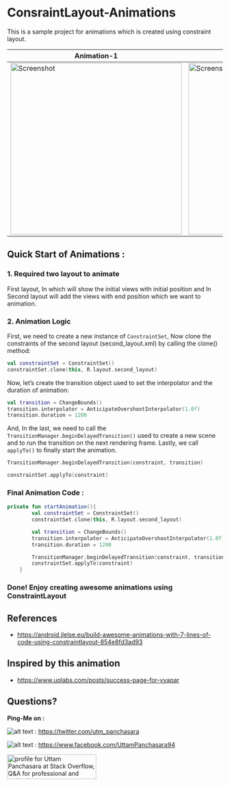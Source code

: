 # ConsraintLayout-Animations
This is a sample project for animations which is created using constraint layout.

| Animation-1 | Animation-2 |
| ------------------ | --------------------------- |
| <img src="https://i.imgur.com/tFuTq75.gif" height="400" alt="Screenshot"/>  | <img src="https://i.imgur.com/ONOfkT9.gif" height="400" alt="Screenshot"/> |


## Quick Start of Animations :

### 1. Required two layout to animate
First layout, In which will show the initial views with initial position and In Second layout will add the views with end position which we want to animation.

### 2. Animation Logic
First, we need to create a new instance of `ConstraintSet`, Now clone the constraints of the second layout (second_layout.xml) by calling the clone() method:

```kotlin
val constraintSet = ConstraintSet()
constraintSet.clone(this, R.layout.second_layout)
```

Now, let’s create the transition object used to set the interpolator and the duration of animation:
```kotlin
val transition = ChangeBounds()
transition.interpolator = AnticipateOvershootInterpolator(1.0f)
transition.duration = 1200
```

And, In the last, we need to call the `TransitionManager.beginDelayedTransition()` used to create a new scene and to run the transition on the next rendering frame. Lastly, we call `applyTo()` to finally start the animation.
```kotlin
TransitionManager.beginDelayedTransition(constraint, transition)

constraintSet.applyTo(constraint)
```

### Final Animation Code :
```kotlin
private fun startAnimation(){
        val constraintSet = ConstraintSet()
        constraintSet.clone(this, R.layout.second_layout)

        val transition = ChangeBounds()
        transition.interpolator = AnticipateOvershootInterpolator(1.0f)
        transition.duration = 1200

        TransitionManager.beginDelayedTransition(constraint, transition) // where `constraint` is : root element of layout
        constraintSet.applyTo(constraint)
    }
```

### Done! Enjoy creating awesome animations using ConstraintLayout

## References 

- https://android.jlelse.eu/build-awesome-animations-with-7-lines-of-code-using-constraintlayout-854e8fd3ad93

## Inspired by this animation

- https://www.uplabs.com/posts/success-page-for-vyapar

## Questions?
 
 **Ping-Me on :** 
 
 ![alt text][1.1] : https://twitter.com/utm_panchasara
 
 ![alt text][2.2] : https://www.facebook.com/UttamPanchasara94
 
 <a href="https://stackoverflow.com/users/5719935/uttam-panchasara">
<img src="https://stackoverflow.com/users/flair/5719935.png" width="208" height="58" alt="profile for Uttam Panchasara at Stack Overflow, Q&amp;A for professional and enthusiast programmers" title="profile for Uttam Panchasara at Stack Overflow, Q&amp;A for professional and enthusiast programmers">
</a>
 
 
 [1.1]: http://i.imgur.com/wWzX9uB.png (twitter icon with padding)
 [2.2]: http://i.imgur.com/fep1WsG.png (facebook icon without padding)
